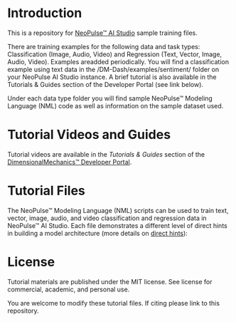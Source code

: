 # Introduction
This is a repository for [NeoPulse™ AI Studio](https://aws.amazon.com/marketplace/pp/B074NDG36S/ref=vdr_rf) sample training files.

There are training examples for the following data and task types: Classification (Image, Audio, Video) and Regression (Text, Vector, Image, Audio, Video). Examples areadded periodically. You will find a classification example using text data in the /DM-Dash/examples/sentiment/ folder on your NeoPulse AI Studio instance. A brief tutorial is also available in the Tutorials & Guides section of the Developer Portal (see link below). 

Under each data type folder you will find sample NeoPulse™ Modeling Language (NML) code as well as information on the sample dataset used.

# Tutorial Videos and Guides
Tutorial videos are available in the *Tutorials & Guides* section of the [DimensionalMechanics™ Developer Portal](https://dimensionalmechanics.com/ai-neopulse-tutorials).

# Tutorial Files
The NeoPulse™ Modeling Language (NML) scripts can be used to train text, vector, image, audio, and video classification and regression data in NeoPulse™ AI Studio. Each file demonstrates a different level of direct hints in building a model architecture (more details on [direct hints](https://docs.neopulse.ai/NML-Oracle-direct/)):

# License
Tutorial materials are published under the MIT license. See license for commercial, academic, and personal use.

You are welcome to modify these tutorial files. If citing please link to this repository.
